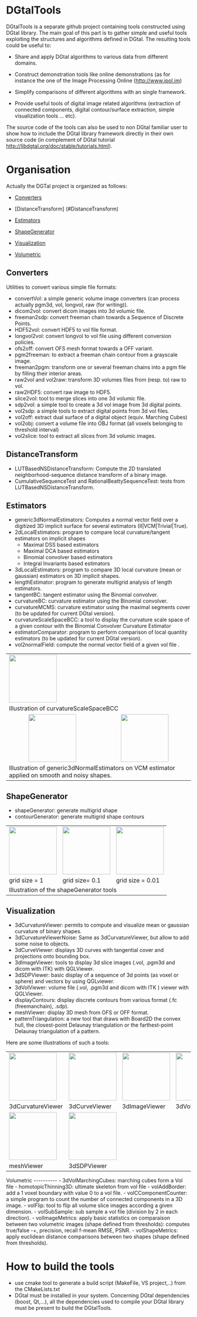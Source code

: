 DGtalTools
==========

DGtalTools is a separate github project containing tools constructed
using DGtal library. The main goal of this part is to gather simple
and useful tools exploiting the structures and algorithms defined in
DGtal. The resulting tools could be useful to:

- Share and apply DGtal algorithms to various data from different domains.

- Construct demonstration tools like online demonstrations (as for instance the one of the Image Processing Online (http://www.ipol.im)

- Simplify comparisons of different algorithms with an single framework.

- Provide useful tools of digital image related algorithms (extraction
  of connected components, digital contour/surface extraction, simple
  visualization tools ... etc).



The source code of the tools can also be used to non DGtal familiar
user to show how to include the DGtal library framework directly in their
own source code (in complement of DGtal tutorial http://libdgtal.org/doc/stable/tutorials.html).


Organisation
============

Actually the DGTal project is organized as follows:

 - [Converters](#converters)

 - [DistanceTransform] (#DistanceTransform)

 - [Estimators](#estimators)

 - [ShapeGenerator](#shapeGenerator)

 - [Visualization](#visualizatoin)

 - [Volumetric](#volumetric)


Converters
----------

Utilities to convert various simple file formats:

  - convertVol: a simple generic volume image converters (can process actually pgm3d, vol, longvol, raw (for writing)).
  - dicom2vol: convert dicom images into 3d volumic file.
  - freeman2sdp: convert freeman chain towards a Sequence of Discrete Points.
  - HDF52vol: convert HDF5 to vol file format. 
  - longvol2vol: convert longvol to vol file using different conversion policies.  
  - ofs2off: convert OFS mesh format towards a OFF variant.
  - pgm2freeman: to extract a freeman chain contour from a grayscale image.
  - freeman2pgm: transform one or several freeman chains into a pgm file by filling their interior areas.
  - raw2vol and vol2raw: transform 3D volumes files from (resp. to) raw to vol.
  - raw2HDF5: convert raw image to HDF5.
  - slice2vol: tool to merge slices into one 3d volumic file.
  - sdp2vol: a simple tool to create a 3d vol image from 3d digital points.
  - vol2sdp: a simple tools to extract digital points from 3d vol files.
  - vol2off: extract dual surface of a digital object (equiv. Marching Cubes)
  - vol2obj: convert a volume file into OBJ format (all voxels belonging to threshold interval)   
  - vol2slice: tool to extract all slices from 3d volumic images.
  
DistanceTransform
------------------

  - LUTBasedNSDistanceTransform: Compute the 2D translated neighborhood-sequence distance transform of a binary image.
  - CumulativeSequenceTest and RationalBeattySequenceTest: tests from LUTBasedNSDistanceTransform.



Estimators
----------
  - generic3dNormalEstimators: Computes a normal vector field over a digitized 3D implicit surface for several estimators (II|VCM|Trivial|True).
  - 2dLocalEstimators: program to compare local curvature/tangent estimators on implicit shapes
    - Maximal DSS based estimators
    - Maximal DCA based estimators
    - Binomial convolver based estimators
    - Integral Invariants based estimators
  - 3dLocalEstimators: program to compare  3D local curvature (mean or gaussian) estimators on 3D implicit shapes.
  - lengthEstimator: program to generate multigrid analysis of length estimators.
  - tangentBC: tangent estimator using the Binomial convolver.
  - curvatureBC: curvature estimator using the Binomial convolver.
  - curvatureMCMS: curvature estimator using the maximal segments cover  (to be updated for current DGtal version).
  - curvatureScaleSpaceBCC: a tool to display the curvature scale space of a given contour with the Binomial Convolver Curvature Estimator
  - estimatorComparator: program to perform comparison of local quantity estimators (to be updated for current DGtal version).
  - vol2normalField: compute the normal vector field of a given vol file .
<table>
<tr>
<td colspan="2"><img height=130 src="https://cloud.githubusercontent.com/assets/772865/2646108/f515b0a2-bf39-11e3-96f8-c7606173f43b.png"></td>
</tr>
<tr>
<td colspan="2">Illustration of curvatureScaleSpaceBCC </td>
</tr>
<tr>
<td align=center ><img height=130 src="https://cloud.githubusercontent.com/assets/793707/2996392/d3ee9e58-dced-11e3-98a0-72233927aaf6.jpg"> </td>
<td align=center ><img height=130 src="https://cloud.githubusercontent.com/assets/772865/3311642/03f29044-f6c7-11e3-8981-120369b3e8bd.png"> </td>
</tr>
<tr>
<td colspan="2"> Illustration of generic3dNormalEstimators on VCM estimator applied on smooth and noisy shapes.</td>
</tr>
</table>

ShapeGenerator
--------------
  - shapeGenerator: generate multigrid shape
  - contourGenerator: generate multigrid shape contours
 <center>
<table>
<tr>
<td><img height=130 src="https://f.cloud.github.com/assets/772865/684690/eff46c16-da02-11e2-861e-ddc366b247e8.png"></td>
<td><img height=130 src="https://f.cloud.github.com/assets/772865/684694/39a9cc2a-da03-11e2-9f49-3aff0e886c35.png"></td>
<td><img height=130 src="https://f.cloud.github.com/assets/772865/684695/42b657ca-da03-11e2-985e-e468084b5c01.png"></td>
</tr>
<tr>
<td> grid size = 1</td> <td> grid size= 0.1</td> <td> grid size = 0.01</td>
</tr>
<tr>
<td colspan=3 > Illustration of the shapeGenerator tools </td>
</tr>
</table>
</center>

Visualization
-------------
  - 3dCurvatureViewer: permits to compute and visualize mean or gaussian curvature of binary shapes.
  - 3dCurvatureViewerNoise: Same as 3dCurvatureViewer, but allow to add some noise to objects.
  - 3dCurveViewer: displays 3D curves with tangential cover and projections onto bounding box.
  - 3dImageViewer: tools to display 3d slice images (.vol, .pgm3d and  dicom with ITK) with QGLViewer.
  - 3dSDPViewer: basic display of a sequence of 3d points (as voxel or sphere) and vectors by using QGLviewer.
  - 3dVolViewer: volume file (.vol, .pgm3d and dicom with ITK ) viewer with QGLViewer.
  - displayContours: display discrete contours from various format (.fc (freemanchain), .sdp).
  - meshViewer: display 3D mesh from OFS or OFF format.
  - patternTriangulation: a new tool that draws with Board2D the convex hull, the closest-point Delaunay triangulation or the farthest-point Delaunay triangulation of a pattern.


Here are some illustrations of such a tools:
<center>
<table>
<tr>
<td><img height=130 src="https://f.cloud.github.com/assets/772865/684607/450c064e-da00-11e2-8830-76eb90a5efd7.png"></td>
<td><img height=130 src="https://f.cloud.github.com/assets/772865/685853/d96a5252-da44-11e2-9872-7f0160be8f5d.png"></td>
<td><img height=130 src="https://f.cloud.github.com/assets/772865/684569/59a2f6fa-d9fe-11e2-84ba-a48842f4aafb.png" ></td>
<td><img height=130 src="https://f.cloud.github.com/assets/772865/684590/778bea9a-d9ff-11e2-8e04-6e3e8a39ae3c.png"></td>
<td><img height=130 src="https://f.cloud.github.com/assets/772865/684598/c3adcf4c-d9ff-11e2-8c3f-e67c8abd0c76.png"></td>
</tr>
<tr>
<td>3dCurvatureViewer</td>
<td>3dCurveViewer </td>
<td>3dImageViewer</td>
<td>3dVolViewer</td>
<td>displayContours</td>
</tr>
<tr>
<td><img height=130 src="https://f.cloud.github.com/assets/772865/684622/d698405a-da00-11e2-8aa0-19212a58ce23.png"></td>
<td><img height=130 src="https://cloud.githubusercontent.com/assets/772865/2720141/6c42a0e0-c56b-11e3-8328-a6d88242f21e.png"> </td>
</tr>
<tr>
<td>meshViewer</td>
<td>3dSDPViewer</td>

</tr>



</table>
</center>
Volumetric
----------
  - 3dVolMarchingCubes: marching cubes form a Vol file
  - homotopicThinning3D: ultimate skeleton from vol file
  - volAddBorder: add a 1 voxel boundary with value 0 to a vol file.
  - volCComponentCounter: a simple program to count the number of connected components in a 3D image.
  - volFlip: tool to flip all volume slice images according a given dimension.
  - volSubSample: sub sample a vol file (division by 2 in each direction).
  - volImageMetrics: apply basic statistics on comparaison between two volumetric images (shape defined from thresholds): computes true/false -+, precision, recall f-mean RMSE, PSNR.
  - volShapeMetrics: apply euclidean distance comparisons between two shapes  (shape defined from thresholds).



How to build the tools
======================
  - use cmake tool to generate a build script (MakeFile, VS project,..) from the CMakeLists.txt
  - DGtal must be installed in your system. Concerning DGtal dependencies (boost, Qt,...), all the dependencies used to compile your DGtal library must be present to build the DGtalTools.
  
  
